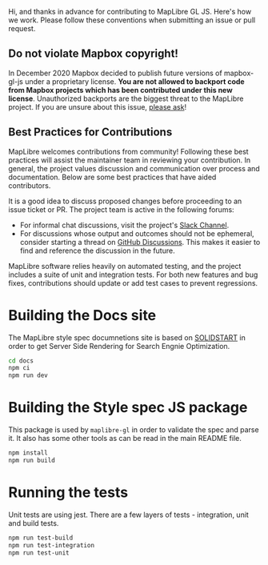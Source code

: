 Hi, and thanks in advance for contributing to MapLibre GL JS. Here's how we work. Please follow these conventions when submitting an issue or pull request.

## Do not violate Mapbox copyright!

In December 2020 Mapbox decided to publish future versions of mapbox-gl-js under a proprietary license. **You are not allowed to backport code from Mapbox projects which has been contributed under this new license**. Unauthorized backports are the biggest threat to the MapLibre project. If you are unsure about this issue, [please ask](https://github.com/maplibre/maplibre-style-spec/discussions)!

## Best Practices for Contributions

MapLibre welcomes contributions from community! Following these best practices will assist the maintainer team in reviewing your contribution. In general, the project values discussion and communication over process and documentation. Below are some best practices that have aided contributors.

It is a good idea to discuss proposed changes before proceeding to an issue ticket or PR. The project team is active in the following forums:

* For informal chat discussions, visit the project's [Slack Channel](https://osmus.slack.com/archives/C01G3D28DAB).
* For discussions whose output and outcomes should not be ephemeral, consider starting a thread on [GitHub Discussions](https://github.com/maplibre/maplibre-style-spec/discussions). This makes it easier to find and reference the discussion in the future.

MapLibre software relies heavily on automated testing, and the project includes a suite of unit and integration tests. For both new features and bug fixes, contributions should update or add test cases to prevent regressions.

# Building the Docs site

The MapLibre style spec documnetions site is based on [SOLIDSTART](https://start.solidjs.com/) in order to get Server Side Rendering for Search Engnie Optimization.

```bash
cd docs
npm ci
npm run dev
```

# Building the Style spec JS package

This package is used by `maplibre-gl` in order to validate the spec and parse it.
It also has some other tools as can be read in the main README file.

```bash
npm install
npm run build
```

# Running the tests

Unit tests are using jest.
There are a few layers of tests - integration, unit and build tests.

```bash
npm run test-build
npm run test-integration
npm run test-unit
```